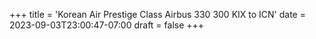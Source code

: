 +++
title = 'Korean Air Prestige Class Airbus 330 300 KIX to ICN'
date = 2023-09-03T23:00:47-07:00
draft = false
+++
